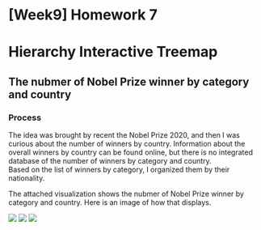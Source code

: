 [Week9] Homework 7
===
# Hierarchy Interactive Treemap
## The nubmer of Nobel Prize winner by category and country

### Process
The idea was brought by recent the Nobel Prize 2020, and then I was curious about the number of winners by country. Information about the overall winners by country can be found online, but there is no integrated database of the number of winners by category and country.  
Based on the list of winners by category, I organized them by their nationality. 

The attached visualization shows the nubmer of Nobel Prize winner by category and country.
Here is an image of how that displays.

<img src="https://github.com/jwoo24/JihyeWoo-ProgVisFA20/blob/master/hw7/hw7_screenshot_animated.gif?raw=true">
<img src="https://github.com/jwoo24/JihyeWoo-ProgVisFA20/blob/master/hw7/hw7_screenshot_1.png?raw=true">
<img src="https://github.com/jwoo24/JihyeWoo-ProgVisFA20/blob/master/hw7/hw7_screenshot_2.png?raw=true">
